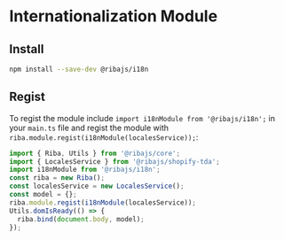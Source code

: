 # Internationalization Module

## Install

```bash
npm install --save-dev @ribajs/i18n
```

## Regist

To regist the module include `import i18nModule from '@ribajs/i18n';` in your `main.ts` file and regist the module with `riba.module.regist(i18nModule(localesService));`:

```ts
import { Riba, Utils } from '@ribajs/core';
import { LocalesService } from '@ribajs/shopify-tda';
import i18nModule from '@ribajs/i18n';
const riba = new Riba();
const localesService = new LocalesService();
const model = {};
riba.module.regist(i18nModule(localesService));
Utils.domIsReady(() => {
  riba.bind(document.body, model);
});
```
